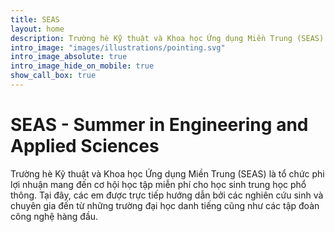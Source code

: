 ```yaml
---
title: SEAS
layout: home
description: Trường hè Kỹ thuật và Khoa học Ứng dụng Miền Trung (SEAS) là tổ chức phi lợi nhuận mang đến cơ hội học tập miễn phí cho học sinh trung học phổ thông. 
intro_image: "images/illustrations/pointing.svg"
intro_image_absolute: true
intro_image_hide_on_mobile: true
show_call_box: true
---
```


# SEAS - Summer in Engineering and Applied Sciences 

Trường hè Kỹ thuật và Khoa học Ứng dụng Miền Trung (SEAS) là tổ chức phi lợi nhuận mang đến cơ hội học tập miễn phí cho học sinh trung học phổ thông. Tại đây, các em được trực tiếp hướng dẫn bởi các nghiên cứu sinh và chuyên gia đến từ những trường đại học danh tiếng cũng như các tập đoàn công nghệ hàng đầu.